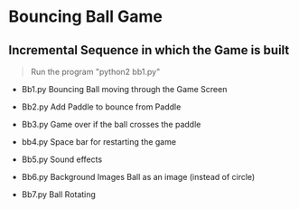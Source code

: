 # Bouncing Ball Game
## Incremental Sequence in which the Game is built
> Run the program "python2 bb1.py"


- Bb1.py
Bouncing Ball moving through the Game Screen

- Bb2.py
Add Paddle to bounce from Paddle

- Bb3.py
Game over if the ball crosses the paddle

- bb4.py
Space bar for restarting the game

- Bb5.py
Sound effects

- Bb6.py
Background Images
Ball as an image (instead of circle)

- Bb7.py
Ball Rotating

